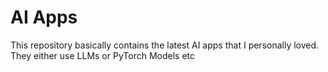 # AI Apps
This repository basically contains the latest AI apps that I personally loved. They either use LLMs or PyTorch Models etc
